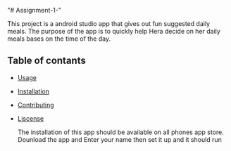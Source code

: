 "# Assignment-1-" 

This project is a android studio app that gives out fun suggested daily meals. The purpose of the app is to quickly help Hera decide on her daily meals bases on the time of the day.

## Table of contants

- [Usage](#usage)
- [Installation](#installation)
- [Contributing](#contributing)
- [Liscense](#license)

  The installation of this app should be available on all phones app store. Dounload the app and Enter your name then set it up and it should run 
